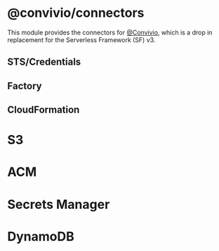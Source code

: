 # @convivio/connectors

This module provides the connectors for [@Convivio](https://github.com/jgilbert01/convivio), which is a drop in replacement for the Serverless Framework (SF) v3.

## STS/Credentials

## Factory

## CloudFormation

# S3

# ACM

# Secrets Manager

# DynamoDB


